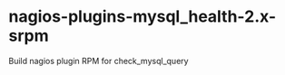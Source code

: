 nagios-plugins-mysql_health-2.x-srpm
====================================

Build nagios plugin RPM for check_mysql_query
